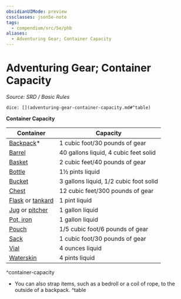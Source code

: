 ```yaml
---
obsidianUIMode: preview
cssclasses: json5e-note
tags:
  - compendium/src/5e/phb
aliases:
  - Adventuring Gear; Container Capacity
---
```

# Adventuring Gear; Container Capacity
*Source: SRD / Basic Rules* 

`dice: [](adventuring-gear-container-capacity.md#^table)`

**Container Capacity**

| Container | Capacity |
|-----------|----------|
| [Backpack](compendium/items/backpack.md)* | 1 cubic foot/30 pounds of gear |
| [Barrel](compendium/items/barrel.md) | 40 gallons liquid, 4 cubic feet solid |
| [Basket](compendium/items/basket.md) | 2 cubic feet/40 pounds of gear |
| [Bottle](compendium/items/glass-bottle.md) | 1½ pints liquid |
| [Bucket](compendium/items/bucket.md) | 3 gallons liquid, 1/2 cubic foot solid |
| [Chest](compendium/items/chest.md) | 12 cubic feet/300 pounds of gear |
| [Flask](compendium/items/flask.md) or [tankard](compendium/items/tankard.md) | 1 pint liquid |
| [Jug](compendium/items/jug.md) or [pitcher](compendium/items/pitcher.md) | 1 gallon liquid |
| [Pot, iron](compendium/items/iron-pot.md) | 1 gallon liquid |
| [Pouch](compendium/items/pouch.md) | 1/5 cubic foot/6 pounds of gear |
| [Sack](compendium/items/sack.md) | 1 cubic foot/30 pounds of gear |
| [Vial](compendium/items/vial.md) | 4 ounces liquid |
| [Waterskin](compendium/items/waterskin.md) | 4 pints liquid |
^container-capacity

* You can also strap items, such as a bedroll or a coil of rope, to the outside of a backpack.
^table